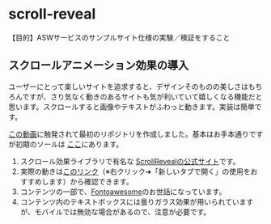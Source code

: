 # scroll-reveal

【目的】ASWサービスのサンプルサイト仕様の実験／検証をすること

## スクロールアニメーション効果の導入

ユーザーにとって楽しいサイトを追求すると、デザインそのものの美しさはもちろんですが、さり気なく動きのあるサイトも気が利いていて嬉しくなる機能だと思います。スクロールすると画像やテキストがふわっと動きます。実装は簡単です。

[この動画](https://youtu.be/Wt19KoskUAM)に触発されて最初のリポジトリを作成しました。基本はお手本通りですが初期のソールは
[ここ](https://github.com/Shin-sibainu/Reveal-Scroll-Animation)にあります。  

1. スクロール効果ライブラリで有名な [ScrollRevealの公式サイト](https://scrollrevealjs.org/)です。
2. 実際の動きは[このリンク](https://yuasys.github.io/scroll-reveal/)（※右クリック➜「新しいタブで開く」の使用をおすすめします）から確認できます。
3. コンテンツの一部で、[Fontoawesome](https://fontawesome.com/)のお世話になっています。
3. コンテンツ内のテキストボックスには曇りガラス効果が用いられていますが、モバイルでは無効な場合があるので、注意が必要です。
